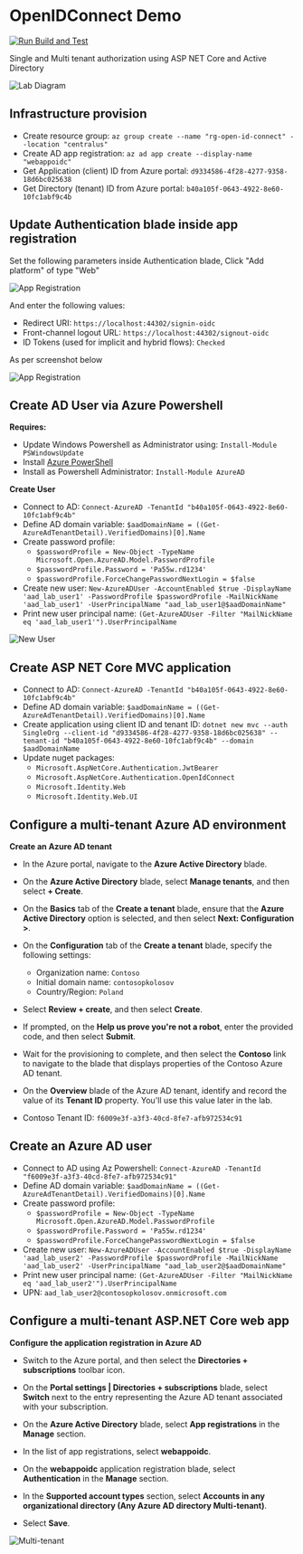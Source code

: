 # OpenIDConnect Demo

[![Run Build and Test](https://github.com/kolosovpetro/OpenIDConnect.AZ204/actions/workflows/run-build-and-test-dotnet.yml/badge.svg)](https://github.com/kolosovpetro/OpenIDConnect.AZ204/actions/workflows/run-build-and-test-dotnet.yml)

Single and Multi tenant authorization using ASP NET Core and Active Directory

![Lab Diagram](./img/Lab06-Diagram.png)

## Infrastructure provision

- Create resource group: `az group create --name "rg-open-id-connect" --location "centralus"`
- Create AD app registration: `az ad app create --display-name "webappoidc"`
- Get Application (client) ID from Azure portal: `d9334586-4f28-4277-9358-18d6bc025638`
- Get Directory (tenant) ID from Azure portal: `b40a105f-0643-4922-8e60-10fc1abf9c4b`

## Update Authentication blade inside app registration

Set the following parameters inside Authentication blade,
Click "Add platform" of type "Web"

![App Registration](./img/01_add_platform.PNG)

And enter the following values:

- Redirect URI: `https://localhost:44302/signin-oidc`
- Front-channel logout URL: `https://localhost:44302/signout-oidc`
- ID Tokens (used for implicit and hybrid flows): `Checked`

As per screenshot below

![App Registration](./img/02_add_platform.PNG)

## Create AD User via Azure Powershell

**Requires:**

- Update Windows Powershell as Administrator using: `Install-Module PSWindowsUpdate`
- Install [Azure PowerShell](https://docs.microsoft.com/en-us/powershell/azure/install-az-ps)
- Install as Powershell Administrator: `Install-Module AzureAD`

**Create User**

- Connect to AD: `Connect-AzureAD -TenantId "b40a105f-0643-4922-8e60-10fc1abf9c4b"`
- Define AD domain variable: `$aadDomainName = ((Get-AzureAdTenantDetail).VerifiedDomains)[0].Name`
- Create password profile:
    - `$passwordProfile = New-Object -TypeName Microsoft.Open.AzureAD.Model.PasswordProfile`
    - `$passwordProfile.Password = 'Pa55w.rd1234'`
    - `$passwordProfile.ForceChangePasswordNextLogin = $false`
- Create new
  user: `New-AzureADUser -AccountEnabled $true -DisplayName 'aad_lab_user1' -PasswordProfile $passwordProfile -MailNickName 'aad_lab_user1' -UserPrincipalName "aad_lab_user1@$aadDomainName"`
- Print new user principal name: `(Get-AzureADUser -Filter "MailNickName eq 'aad_lab_user1'").UserPrincipalName`

![New User](./img/03_new_user_in_portal.PNG)

## Create ASP NET Core MVC application

- Connect to AD: `Connect-AzureAD -TenantId "b40a105f-0643-4922-8e60-10fc1abf9c4b"`
- Define AD domain variable: `$aadDomainName = ((Get-AzureAdTenantDetail).VerifiedDomains)[0].Name`
- Create application using client ID and tenant ID:
  `dotnet new mvc --auth SingleOrg --client-id "d9334586-4f28-4277-9358-18d6bc025638" --tenant-id "b40a105f-0643-4922-8e60-10fc1abf9c4b" --domain $aadDomainName`
- Update nuget packages:
    - `Microsoft.AspNetCore.Authentication.JwtBearer`
    - `Microsoft.AspNetCore.Authentication.OpenIdConnect`
    - `Microsoft.Identity.Web`
    - `Microsoft.Identity.Web.UI`

## Configure a multi-tenant Azure AD environment

**Create an Azure AD tenant**

- In the Azure portal, navigate to the **Azure Active Directory** blade.

- On the **Azure Active Directory** blade, select **Manage tenants**, and then select **+ Create**.

- On the **Basics** tab of the **Create a tenant** blade, ensure that the **Azure Active Directory** option is
  selected, and then select **Next: Configuration >**.

- On the **Configuration** tab of the **Create a tenant** blade, specify the following settings:
    - Organization name: `Contoso`
    - Initial domain name: `contosopkolosov`
    - Country/Region: `Poland`

- Select **Review + create**, and then select **Create**.

- If prompted, on the **Help us prove you're not a robot**, enter the provided code, and then select **Submit**.

- Wait for the provisioning to complete, and then select the **Contoso** link to navigate to the blade that displays
  properties of the Contoso Azure AD tenant.

- On the **Overview** blade of the Azure AD tenant, identify and record the value of its **Tenant ID** property. You'll
  use this value later in the lab.

- Contoso Tenant ID: `f6009e3f-a3f3-40cd-8fe7-afb972534c91`

## Create an Azure AD user

- Connect to AD using Az Powershell: `Connect-AzureAD -TenantId "f6009e3f-a3f3-40cd-8fe7-afb972534c91"`
- Define AD domain variable: `$aadDomainName = ((Get-AzureAdTenantDetail).VerifiedDomains)[0].Name`
- Create password profile:
    - `$passwordProfile = New-Object -TypeName Microsoft.Open.AzureAD.Model.PasswordProfile`
    - `$passwordProfile.Password = 'Pa55w.rd1234'`
    - `$passwordProfile.ForceChangePasswordNextLogin = $false`
- Create new
  user: `New-AzureADUser -AccountEnabled $true -DisplayName 'aad_lab_user2' -PasswordProfile $passwordProfile -MailNickName 'aad_lab_user2' -UserPrincipalName "aad_lab_user2@$aadDomainName"`
- Print new user principal name: `(Get-AzureADUser -Filter "MailNickName eq 'aad_lab_user2'").UserPrincipalName`
- UPN: `aad_lab_user2@contosopkolosov.onmicrosoft.com`

## Configure a multi-tenant ASP.NET Core web app

**Configure the application registration in Azure AD**

- Switch to the Azure portal, and then select the **Directories + subscriptions** toolbar icon.
- On the **Portal settings | Directories + subscriptions** blade, select **Switch** next to the entry representing the
  Azure AD tenant associated with your subscription.
- On the **Azure Active Directory** blade, select **App registrations** in the **Manage** section.
- In the list of app registrations, select **webappoidc**.
- On the **webappoidc** application registration blade, select **Authentication** in the **Manage** section.

- In the **Supported account types** section, select **Accounts in any organizational directory (Any Azure AD directory
  Multi-tenant)**.
- Select **Save**.

![Multi-tenant](./img/04_multi_tenant_app_registration.PNG)
